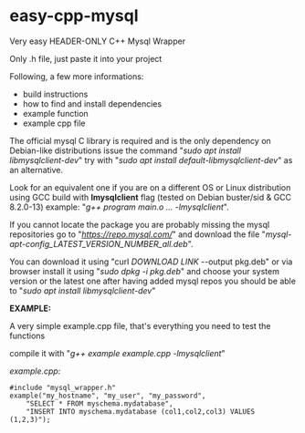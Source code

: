 # easy-cpp-mysql
Very easy HEADER-ONLY C++ Mysql Wrapper

Only .h file, just paste it into your project

Following, a few more informations:
* build instructions
* how to find and install dependencies
* example function
* example cpp file

The official mysql C library is required and is the only dependency
on Debian-like distributions issue the command "*sudo apt install libmysqlclient-dev*"
try with "*sudo apt install default-libmysqlclient-dev*" as an alternative.


Look for an equivalent one if you are on a different OS or Linux distribution
using GCC build with **lmysqlclient** flag (tested on Debian buster/sid & GCC 8.2.0-13)
example: "*g++ program main.o ... -lmysqlclient*".


If you cannot locate the package you are probably missing the mysql repositories
go to "*https://repo.mysql.com/*" and download the file
"*mysql-apt-config_LATEST_VERSION_NUMBER_all.deb*".


You can download it using "curl *DOWNLOAD LINK* --output pkg.deb" or via browser
install it using "*sudo dpkg -i pkg.deb*" and choose your system version or the latest one
after having added mysql repos you should be able to "*sudo apt install libmysqlclient-dev*"







**EXAMPLE:**

A very simple example.cpp file, that's everything you need to test the functions

compile it with "*g++ example example.cpp -lmysqlclient*"

*example.cpp:*

	#include "mysql_wrapper.h"
	example("my_hostname", "my_user", "my_password", 
		"SELECT * FROM myschema.mydatabase", 
		"INSERT INTO myschema.mydatabase (col1,col2,col3) VALUES (1,2,3)");
